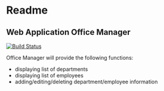 # Readme
## Web Application Office Manager

[![Build Status](https://travis-ci.org/jimmyhollywood/python-epam.svg?branch=master)](https://travis-ci.org/jimmyhollywood/python-epam)

Office Manager will provide the following functions:
* displaying list of departments
* displaying list of employees
* adding/editing/deleting department/employee information

